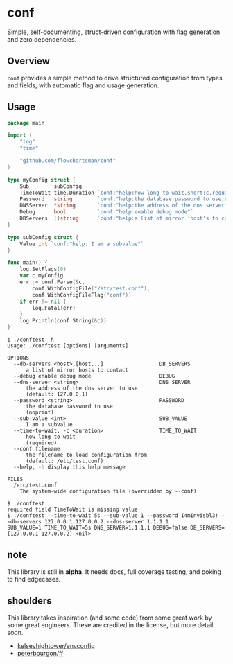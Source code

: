 # conf

Simple, self-documenting, struct-driven configuration with flag generation and zero dependencies.

## Overview
`conf` provides a simple method to drive structured configuration from types and fields, with automatic flag and usage generation.

## Usage
```go
package main

import (
	"log"
	"time"

	"github.com/flowchartsman/conf"
)

type myConfig struct {
	Sub        subConfig
	TimeToWait time.Duration `conf:"help:how long to wait,short:c,required"`
	Password   string        `conf:"help:the database password to use,noprint"`
	DNSServer  *string       `conf:"help:the address of the dns server to use,default:127.0.0.1"`
	Debug      bool          `conf:"help:enable debug mode"`
	DBServers  []string      `conf:"help:a list of mirror 'host's to contact"`
}

type subConfig struct {
	Value int `conf:"help: I am a subvalue"`
}

func main() {
	log.SetFlags(0)
	var c myConfig
	err := conf.Parse(&c,
		conf.WithConfigFile("/etc/test.conf"),
		conf.WithConfigFileFlag("conf"))
	if err != nil {
		log.Fatal(err)
	}
	log.Println(conf.String(&c))
}
```

```
$ ./conftest -h
Usage: ./conftest [options] [arguments]

OPTIONS
  --db-servers <host>,[host...]                  DB_SERVERS
      a list of mirror hosts to contact
  --debug enable debug mode                      DEBUG
  --dns-server <string>                          DNS_SERVER
      the address of the dns server to use
      (default: 127.0.0.1)
  --password <string>                            PASSWORD
      the database password to use
      (noprint)
  --sub-value <int>                              SUB_VALUE
      I am a subvalue
  --time-to-wait, -c <duration>                  TIME_TO_WAIT
      how long to wait
      (required)
  --conf filename
      the filename to load configuration from
      (default: /etc/test.conf)
  --help, -h display this help message

FILES
  /etc/test.conf
    The system-wide configuration file (overridden by --conf)

$ ./conftest
required field TimeToWait is missing value
$ ./conftest --time-to-wait 5s --sub-value 1 --password I4mInvisbl3! --db-servers 127.0.0.1,127.0.0.2 --dns-server 1.1.1.1
SUB_VALUE=1 TIME_TO_WAIT=5s DNS_SERVER=1.1.1.1 DEBUG=false DB_SERVERS=[127.0.0.1 127.0.0.2] <nil>
```

## note
This library is still in **alpha**. It needs docs, full coverage testing, and poking to find edgecases.

## shoulders
This library takes inspiration (and some code) from some great work by some great engineers. These are credited in the license, but more detail soon.
- [kelseyhightower/envconfig](https://github.com/kelseyhightower/envconfig)
- [peterbourgon/ff](https://github.com/peterbourgon/ff)
